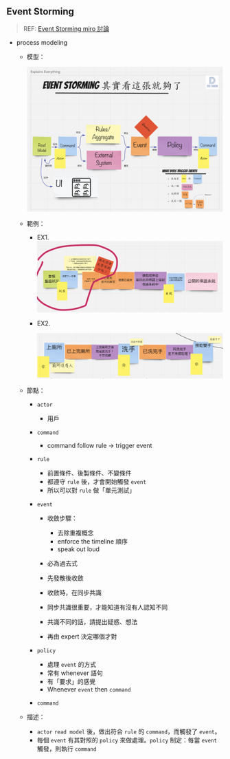 ###### <!-- ref -->

[event storming miro 討論]: https://miro.com/app/board/uXjVPLbiyto=/

 <!-- ref -->

## Event Storming

> REF: [Event Storming miro 討論]

- process modeling

  - 模型：

    ![](../src/image/EventStorming_model.png)

  - 範例：

    - EX1.
      ![](../src/image/EventStorming_sample1.png)

    - EX2.

      ![](../src/image/EventStorming_sample2.png)

  - 節點：

    - `actor`

      - 用戶

    - `command`

      - command follow rule -> trigger event

    - `rule`

      - 前置條件、後製條件、不變條件
      - 都遵守 `rule` 後，才會開始觸發 `event`
      - 所以可以對 `rule` 做「單元測試」

    - `event`

      - 收斂步驟：

        - 去除重複概念
        - enforce the timeline 順序
        - speak out loud

      - 必為過去式
      - 先發散後收斂
      - 收斂時，在同步共識
      - 同步共識很重要，才能知道有沒有人認知不同
      - 共識不同的話，請提出疑惑、想法
      - 再由 expert 決定哪個才對

    - `policy`

      - 處理 `event` 的方式
      - 常有 whenever 語句
      - 有「要求」的感覺
      - Whenever `event` then `command`

    - `command`

  - 描述：

    - `actor` `read model` 後，做出符合 `rule` 的 `command`，而觸發了 `event`。
    - 每個 `event` 有其對照的 `policy` 來做處理。`policy` 制定：每當 `event` 觸發，則執行 `command`
